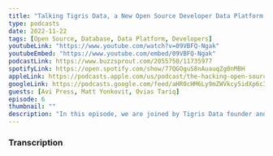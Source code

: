 ```yaml
---
title: "Talking Tigris Data, a New Open Source Developer Data Platform: Hacking Open Source Business Ep 6"
type: podcasts
date: 2022-11-22
tags: [Open Source, Database, Data Platform, Developers]
youtubeLink: "https://www.youtube.com/watch?v=09VBFQ-Ngak"
youtubeEmbed: "https://www.youtube.com/embed/09VBFQ-Ngak"
podcastLink: https://www.buzzsprout.com/2055750/11735977
spotifyLink: https://open.spotify.com/show/77QGOguS8nAuauqZg0nMBH
appleLink: https://podcasts.apple.com/us/podcast/the-hacking-open-source-business-podcast/id1647254490
googleLink: https://podcasts.google.com/feed/aHR0cHM6Ly9mZWVkcy5idXp6c3Byb3V0LmNvbS8yMDU1NzUwLnJzcw
guests: [Avi Press, Matt Yonkovit, Ovias Tariq]
episode: 6
thumbnail: ""
description: "In this episode, we are joined by Tigris Data founder and CEO Ovais Tariq. Ovais shares his experiences and knowledge gained while founding a new open source company.  We discuss using open source software to build new open source software, the impact of the economy on fundraising, and more!   Episode 6 of the Hacking Open Source Business Podcast is Live!"
---
```



###  Transcription  ###


